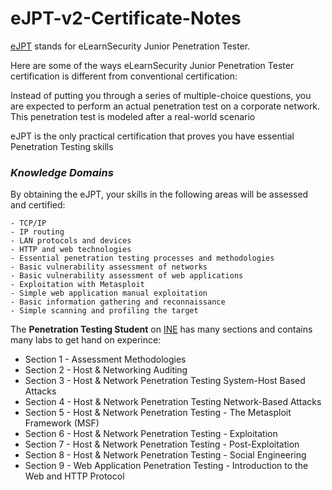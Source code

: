 # eJPT-v2-Certificate-Notes
[eJPT](https://elearnsecurity.com/product/ejpt-certification/) stands for eLearnSecurity Junior Penetration Tester.

Here are some of the ways eLearnSecurity Junior Penetration Tester certification is different from conventional certification:

Instead of putting you through a series of multiple-choice questions, you are expected to perform an actual penetration test on a corporate network. This penetration test is modeled after a real-world scenario

eJPT is the only practical certification that proves you have essential Penetration Testing skills

### ***Knowledge Domains***
By obtaining the eJPT, your skills in the following areas will be assessed and certified:

	- TCP/IP
	- IP routing
	- LAN protocols and devices
	- HTTP and web technologies
	- Essential penetration testing processes and methodologies
	- Basic vulnerability assessment of networks
	- Basic vulnerability assessment of web applications
	- Exploitation with Metasploit
	- Simple web application manual exploitation
	- Basic information gathering and reconnaissance
	- Simple scanning and profiling the target

The **Penetration Testing Student** on [INE](https://my.ine.com/CyberSecurity/learning-paths/61f88d91-79ff-4d8f-af68-873883dbbd8c/penetration-testing-student) has many sections and contains many labs to get hand on experince:

- Section 1 - Assessment Methodologies
- Section 2 - Host & Networking Auditing
- Section 3 - Host & Network Penetration Testing System-Host Based Attacks
- Section 4 - Host & Network Penetration Testing Network-Based Attacks
- Section 5 - Host & Network Penetration Testing -  The Metasploit Framework (MSF)
- Section 6 - Host & Network Penetration Testing - Exploitation
- Section 7 - Host & Network Penetration Testing - Post-Exploitation
- Section 8 - Host & Network Penetration Testing - Social Engineering
- Section 9 - Web Application Penetration Testing - Introduction to the Web and HTTP Protocol


